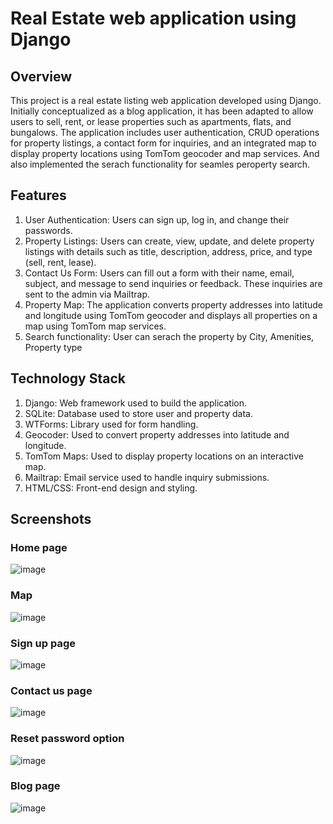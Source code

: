 # Real Estate web application using Django

## Overview

This project is a real estate listing web application developed using Django. Initially conceptualized as a blog application, it has been adapted to allow users to sell, rent, or lease properties such as apartments, flats, and bungalows. The application includes user authentication, CRUD operations for property listings, a contact form for inquiries, and an integrated map to display property locations using TomTom geocoder and map services. And also implemented the serach functionality for seamles peroperty search.


## Features
  
  1. User Authentication: Users can sign up, log in, and change their passwords.
  2. Property Listings: Users can create, view, update, and delete property listings with details such as title, description, address, price, and type (sell, rent, lease).
  3. Contact Us Form: Users can fill out a form with their name, email, subject, and message to send inquiries or feedback. These inquiries are sent to the admin via Mailtrap.
  4. Property Map: The application converts property addresses into latitude and longitude using TomTom geocoder and displays all properties on a map using TomTom map services.
  5. Search functionality: User can serach the property by City, Amenities, Property type

## Technology Stack

   1. Django: Web framework used to build the application.
   2. SQLite: Database used to store user and property data.
   3. WTForms: Library used for form handling.
   4. Geocoder: Used to convert property addresses into latitude and longitude.
   5. TomTom Maps: Used to display property locations on an interactive map.
   6. Mailtrap: Email service used to handle inquiry submissions.
   7. HTML/CSS: Front-end design and styling.


## Screenshots

### Home page

![image](https://github.com/ShrujanMali/propertyfy/assets/86197841/b3ece71a-287e-4fa2-a772-e60e985839bf)

### Map

![image](https://github.com/ShrujanMali/propertyfy/assets/86197841/630a34f4-c74a-4503-a059-6e1587f5e466)

### Sign up page

![image](https://github.com/ShrujanMali/propertyfy/assets/86197841/164517d8-3b09-46d6-a4e9-24df353597c9)


### Contact us page

![image](https://github.com/ShrujanMali/propertyfy/assets/86197841/63d7fbce-c862-45e6-a7c4-5fb2c09863ba)

### Reset password option

![image](https://github.com/ShrujanMali/propertyfy/assets/86197841/cc34bdb4-d213-4aa9-9ee9-ef2de36e0c5c)

### Blog page

![image](https://github.com/ShrujanMali/propertyfy/assets/86197841/058ac8eb-200b-46f8-94ce-0a5281009142)


